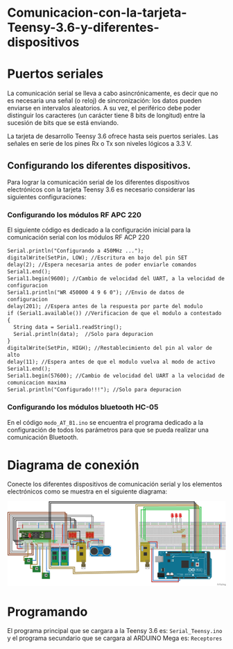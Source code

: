 # Comunicacion-con-la-tarjeta-Teensy-3.6-y-diferentes-dispositivos

# Puertos seriales
La comunicación serial se lleva a cabo asincrónicamente, es decir que no es necesaria una señal (o reloj) de sincronización: los datos pueden enviarse en intervalos aleatorios. A su vez, el periférico debe poder distinguir los caracteres (un carácter tiene 8 bits de longitud) entre la sucesión de bits que se está enviando. 

La tarjeta de desarrollo Teensy 3.6 ofrece hasta seis puertos seriales. Las señales en serie de los pines Rx o Tx son niveles lógicos a 3.3 V.

##	Configurando los diferentes dispositivos.
Para lograr la comunicación serial de los diferentes dispositivos electrónicos con la tarjeta Teensy 3.6 es necesario considerar las siguientes configuraciones:

### Configurando los módulos RF APC 220
El siguiente código es dedicado a la configuración inicial para la comunicación serial con los módulos RF ACP 220
 
    Serial.println("Configurando a 450MHz ...");
    digitalWrite(SetPin, LOW); //Escritura en bajo del pin SET
    delay(2); //Espera necesaria antes de poder enviarle comandos
    Serial1.end();
    Serial1.begin(9600); //Cambio de velocidad del UART, a la velocidad de configuracion
    Serial1.println("WR 450000 4 9 6 0"); //Envio de datos de configuracion
    delay(201); //Espera antes de la respuesta por parte del modulo
    if (Serial1.available()) //Verificacion de que el modulo a contestado
    {
      String data = Serial1.readString();
      Serial.println(data);  //Solo para depuracion
    }
    digitalWrite(SetPin, HIGH); //Restablecimiento del pin al valor de alto
    delay(11); //Espera antes de que el modulo vuelva al modo de activo
    Serial1.end();
    Serial1.begin(57600); //Cambio de velocidad del UART a la velocidad de comunicacion maxima
    Serial.println("Configurado!!!"); //Solo para depuracion 

### Configurando los módulos bluetooth HC-05

En el código `modo_AT_B1.ino` se encuentra el programa dedicado a la configuración de todos los parámetros para que se pueda realizar una comunicación Bluetooth.

# Diagrama de conexión 
Conecte los diferentes dispositivos de comunicación serial y los elementos electrónicos como se muestra en el siguiente diagrama: 

![Diagrama](https://raw.githubusercontent.com/SETISAEDU/Comunicacion-con-la-tarjeta-Teensy-3.6-y-diferentes-dispositivos/master/Serial%20Teensy%203.6_bb.png)

# Programando

El programa principal que se cargara a la Teensy 3.6 es: `Serial_Teensy.ino` y el programa secundario que se cargara al ARDUINO Mega es: `Receptores`



